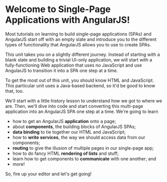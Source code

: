 # Welcome to Single-Page Applications with AngularJS!

Most tutorials on learning to build single-page
applications (SPAs) and AngularJS start off with an
empty slate and introduce you to the different types of
functionality that AngularJS allows you to use to
create SPAs.

This unit takes you on a slightly different journey.
Instead of starting with a blank slate and building a
trivial UI-only application, we will start with a
fully-functioning Web application that uses no
JavaScript and use AngularJS to transition it into a
SPA one step at a time.

To get the most out of this unit, you should know HTML
and JavaScript. This particular unit uses a Java-based
backend, so it'd be good to know that, too.

We'll start with a little history lesson to understand
how we got to where we are. Then, we'll dive into code
and start converting this multi-page application into
an AngularJS SPA one step at a time. We're going to
learn

* how to get an AngularJS **application** onto a page;
* about **components**, the building blocks of AngularJS
  SPAs;
* **data binding** to tie together our HTML and
  JavaScript;
* how to **write services**, the way we should access
  data from our components;
* **routing** to give the illusion of multiple pages
  in our single-page app;
* how to do fancy HTML **rendering of lists** and
  stuff;
* learn how to get components to **communicate** with
  one another; and
* more!

So, fire up your editor and let's get going!
